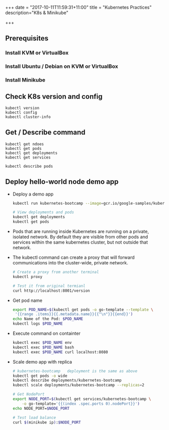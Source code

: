 +++
date = "2017-10-11T11:59:31+11:00"
title = "Kubernetes Practices"
description="K8s & Minikube"

+++


## Prerequisites


### Install KVM or VirtualBox
### Install Ubuntu / Debian on KVM or VirtualBox
### Install Minikube 



## Check K8s version and config 

    kubectl version
    kubectl config
    kubectl cluster-info


## Get / Describe command

    kubectl get ndoes
    kubectl get pods
    kubectl get deployments
    kubectl get services
    
    kubectl describe pods


## Deploy hello-world node demo app    

* Deploy a demo app

    ```bash
    kubectl run kubernetes-bootcamp --image=gcr.io/google-samples/kubernetes-bootcamp:v1 --port=8080

    # View deployments and pods
    kubectl get deployments
    kubectl get pods
    ```

* Pods that are running inside Kubernetes are running on a private, isolated network. By default they are visible from other pods and services within the same kubernetes cluster, but not outside that network. 
* The kubectl command can create a proxy that will forward communications into the cluster-wide, private network. 


    ```bash
    # Create a proxy from another terminal
    kubectl proxy

    # Test it from original termianl
    curl http://localhost:8001/version
    ```

* Get pod name

    ```bash
    export POD_NAME=$(kubectl get pods -o go-template --template \
     '{{range .items}}{{.metadata.name}}{{"\n"}}{{end}}')
    echo Name of the Pod: $POD_NAME
    kubectl logs $POD_NAME
    ```

* Execute command on containter

    ```bash
    kubectl exec $POD_NAME env
    kubectl exec $POD_NAME bash
    kubectl exec $POD_NAME curl localhost:8080
    ```

* Scale demo app with replica

    ```bash
    # kubernetes-bootcamp   deployment is the same as above
    kubectl get pods -o wide
    kubectl describe deployments/kubernetes-bootcamp    
    kubectl scale deployments/kubernetes-bootcamp --replicas=2

    # Get NodePort
    export NODE_PORT=$(kubectl get services/kubernetes-bootcamp \
        -o go-template='{{(index .spec.ports 0).nodePort}}')
    echo NODE_PORT=$NODE_PORT

    # Test load balance
    curl $(minikube ip):$NODE_PORT

    ```




